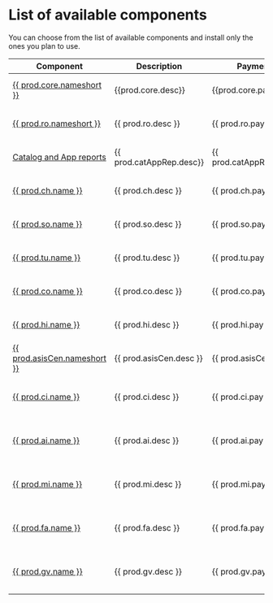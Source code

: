 # List of available components

You can choose from the list of available components and install only the ones you plan to use. 

| Component                                          | Description             | Payment                |Get|
|----------------------------------------------------|-------------------------|------------------------|----|
| [{{ prod.core.nameshort }}](core/SPS03/main.md)    | {{prod.core.desc}}      | {{prod.core.pay}}    | [:octicons-download-16:](core/SPS03/inst.md) |
| [{{ prod.ro.nameshort }}](ro/FPS01/main.md)        | {{ prod.ro.desc }}      | {{ prod.ro.pay }}      | [:octicons-download-16:](ro/FPS01/inst.md) |
| [Catalog and App reports](cat-app/SPS02/main.md)   | {{ prod.catAppRep.desc}}| {{ prod.catAppRep.pay}} |[:octicons-download-16:](cr/SPS02/inst.md) |
| [{{ prod.ch.name }}](ch/FPS01/main.md)             | {{ prod.ch.desc }}      | {{ prod.ch.pay }}      | [:octicons-download-16:](ch/FPS01/inst.md) |
| [{{ prod.so.name }}](so/FPS01/main.md)             | {{ prod.so.desc }}      | {{ prod.so.pay }}      | [:octicons-download-16:](so/FPS01/inst.md) |
| [{{ prod.tu.name }}](tu/FPS01/main.md)             | {{ prod.tu.desc }}      | {{ prod.tu.pay }}      | [:octicons-download-16:](tu/FPS01/inst.md) |
| [{{ prod.co.name }}](co/FPS01/main.md)             | {{ prod.co.desc }}      | {{ prod.co.pay }}      | [:octicons-download-16:](co/FPS01/inst.md) |
| [{{ prod.hi.name }}](hi/FPS01/main.md)             | {{ prod.hi.desc }}      | {{ prod.hi.pay }}      | [:octicons-download-16:](hi/FPS01/inst.md) |
| [{{ prod.asisCen.nameshort }}](asis/SPS02/main.md) | {{ prod.asisCen.desc }} | {{ prod.asisCen.pay }} | [:octicons-download-16:](asis/SPS02/inst.md) |
| [{{ prod.ci.name }}](ci/SPS02/main.md)             | {{ prod.ci.desc }}      | {{ prod.ci.pay }}      | [:octicons-link-external-16:](https://help.fioritracker.app/2020/ci/SPS02/main/) |
| [{{ prod.ai.name }}](ai/FPS01/main.md)             | {{ prod.ai.desc }}      | {{ prod.ai.pay }}      | [:octicons-link-external-16:](https://help.fioritracker.app/2020/ai/FPS01/main/) |
| [{{ prod.mi.name }}](mi/FPS01/main.md)             | {{ prod.mi.desc }}      | {{ prod.mi.pay }}      | [:octicons-link-external-16:](https://help.fioritracker.app/2020/mi/FPS01/main/) |
| [{{ prod.fa.name }}](fa/FPS01/main.md)             | {{ prod.fa.desc }}      | {{ prod.fa.pay }}      | [:octicons-link-external-16:](https://help.fioriappsusage.org) |
| [{{ prod.gv.name }}](gv/FPS01/main.md)             | {{ prod.gv.desc }}      | {{ prod.gv.pay }}      | [:octicons-link-external-16:](https://help.gvr.cm) |